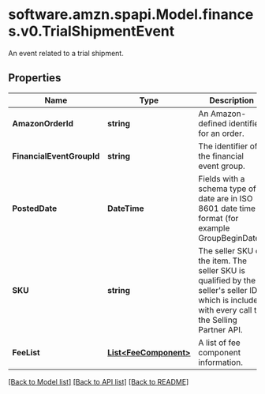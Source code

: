 # software.amzn.spapi.Model.finances.v0.TrialShipmentEvent
An event related to a trial shipment.

## Properties

Name | Type | Description | Notes
------------ | ------------- | ------------- | -------------
**AmazonOrderId** | **string** | An Amazon-defined identifier for an order. | [optional] 
**FinancialEventGroupId** | **string** | The identifier of the financial event group. | [optional] 
**PostedDate** | **DateTime** | Fields with a schema type of date are in ISO 8601 date time format (for example GroupBeginDate). | [optional] 
**SKU** | **string** | The seller SKU of the item. The seller SKU is qualified by the seller&#39;s seller ID, which is included with every call to the Selling Partner API. | [optional] 
**FeeList** | [**List&lt;FeeComponent&gt;**](FeeComponent.md) | A list of fee component information. | [optional] 

[[Back to Model list]](../README.md#documentation-for-models) [[Back to API list]](../README.md#documentation-for-api-endpoints) [[Back to README]](../README.md)

